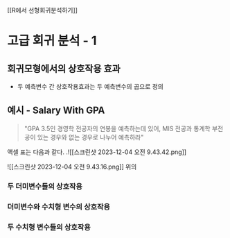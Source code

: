 
[[R에서 선형회귀분석하기]]
# 고급 회귀 분석 - 1

## 회귀모형에서의 상호작용 효과
- 두 예측변수 간 상호작용효과는 두 예측변수의 곱으로 정의

## 예시 - Salary With GPA

> "GPA 3.5인 경영학 전공자의 연봉을 예측하는데 있어, MIS 전공과 통계학 부전공이 있는 경우와 없는 경우로 나누어 예측하라"

액셀 표는 다음과 같다.
.![[스크린샷 2023-12-04 오전 9.43.42.png]]

![[스크린샷 2023-12-04 오전 9.43.16.png]]
위의 

### 두 더미변수들의 상호작용

### 더미변수와 수치형 변수의 상호작용
### 두 수치형 변수들의 상호작용




